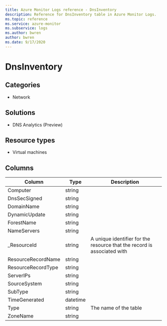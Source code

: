 ```yaml
---
title: Azure Monitor Logs reference - DnsInventory
description: Reference for DnsInventory table in Azure Monitor Logs.
ms.topic: reference
ms.service: azure-monitor
ms.subservice: logs
ms.author: bwren
author: bwren
ms.date: 9/17/2020
---
```


# DnsInventory

 

## Categories

- Network
## Solutions

- DNS Analytics (Preview)
## Resource types

- Virtual machines




## Columns

|Column|Type|Description|
|---|---|---|
|Computer|string||
|DnsSecSigned|string||
|DomainName|string||
|DynamicUpdate|string||
|ForestName|string||
|NameServers|string||
|_ResourceId|string|A unique identifier for the resource that the record is associated with|
|ResourceRecordName|string||
|ResourceRecordType|string||
|ServerIPs|string||
|SourceSystem|string||
|SubType|string||
|TimeGenerated|datetime||
|Type|string|The name of the table|
|ZoneName|string||
